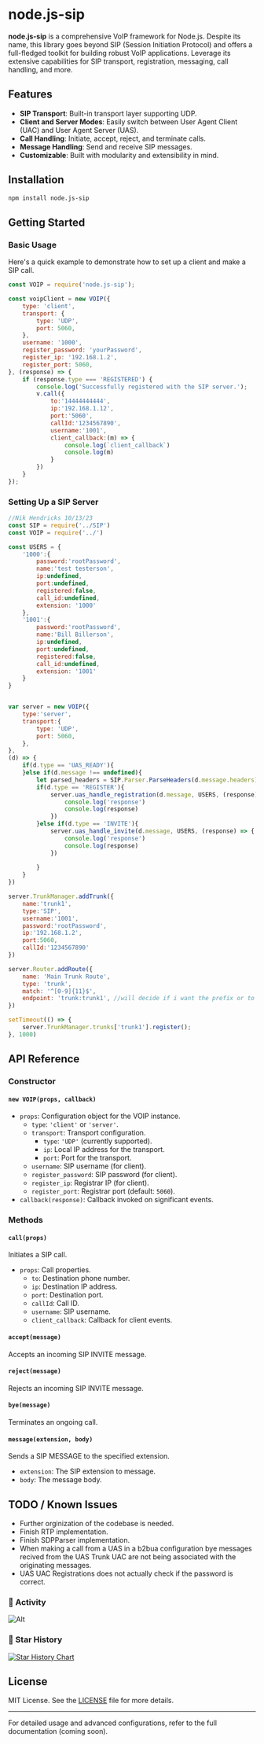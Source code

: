 # node.js-sip

**node.js-sip** is a comprehensive VoIP framework for Node.js. Despite its name, this library goes beyond SIP (Session Initiation Protocol) and offers a full-fledged toolkit for building robust VoIP applications. Leverage its extensive capabilities for SIP transport, registration, messaging, call handling, and more.

## Features

- **SIP Transport**: Built-in transport layer supporting UDP.
- **Client and Server Modes**: Easily switch between User Agent Client (UAC) and User Agent Server (UAS).
- **Call Handling**: Initiate, accept, reject, and terminate calls.
- **Message Handling**: Send and receive SIP messages.
- **Customizable**: Built with modularity and extensibility in mind.

## Installation

```bash
npm install node.js-sip
```

## Getting Started

### Basic Usage

Here's a quick example to demonstrate how to set up a client and make a SIP call.

```javascript
const VOIP = require('node.js-sip');

const voipClient = new VOIP({
    type: 'client',
    transport: {
        type: 'UDP',
        port: 5060,
    },
    username: '1000',
    register_password: 'yourPassword',
    register_ip: '192.168.1.2',
    register_port: 5060,
}, (response) => {
    if (response.type === 'REGISTERED') {
        console.log('Successfully registered with the SIP server.');
        v.call({
            to:'14444444444',
            ip:'192.168.1.12',
            port:'5060',
            callId:'1234567890',
            username:'1001',
            client_callback:(m) => {
                console.log(`client_callback`)
                console.log(m)
            }
        })
    }
});
```

### Setting Up a SIP Server

```javascript
//Nik Hendricks 10/13/23
const SIP = require('../SIP')
const VOIP = require('../')

const USERS = {
    '1000':{
        password:'rootPassword',
        name:'test testerson',
        ip:undefined,
        port:undefined,
        registered:false,
        call_id:undefined,  
        extension: '1000'
    },
    '1001':{
        password:'rootPassword',
        name:'Bill Billerson',
        ip:undefined,
        port:undefined,
        registered:false,
        call_id:undefined,  
        extension: '1001'
    }
}


var server = new VOIP({
    type:'server',
    transport:{
        type: 'UDP',
        port: 5060,
    },
},
(d) => {
    if(d.type == 'UAS_READY'){
    }else if(d.message !== undefined){
        let parsed_headers = SIP.Parser.ParseHeaders(d.message.headers);
        if(d.type == 'REGISTER'){
            server.uas_handle_registration(d.message, USERS, (response) => {
                console.log('response')
                console.log(response)
            })
        }else if(d.type == 'INVITE'){
            server.uas_handle_invite(d.message, USERS, (response) => {
                console.log('response')
                console.log(response)
            })
            
        }
    }
})

server.TrunkManager.addTrunk({
    name:'trunk1',
    type:'SIP',
    username:'1001',
    password:'rootPassword',
    ip:'192.168.1.2',
    port:5060,
    callId:'1234567890'
})

server.Router.addRoute({
    name: 'Main Trunk Route',
    type: 'trunk',
    match: '^[0-9]{11}$',
    endpoint: 'trunk:trunk1', //will decide if i want the prefix or to use the type property
})

setTimeout(() => {
    server.TrunkManager.trunks['trunk1'].register();
}, 1000)
```

## API Reference

### Constructor

#### `new VOIP(props, callback)`
- `props`: Configuration object for the VOIP instance.
  - `type`: `'client'` or `'server'`.
  - `transport`: Transport configuration.
    - `type`: `'UDP'` (currently supported).
    - `ip`: Local IP address for the transport.
    - `port`: Port for the transport.
  - `username`: SIP username (for client).
  - `register_password`: SIP password (for client).
  - `register_ip`: Registrar IP (for client).
  - `register_port`: Registrar port (default: `5060`).
- `callback(response)`: Callback invoked on significant events.

### Methods

#### `call(props)`
Initiates a SIP call.
- `props`: Call properties.
  - `to`: Destination phone number.
  - `ip`: Destination IP address.
  - `port`: Destination port.
  - `callId`: Call ID.
  - `username`: SIP username.
  - `client_callback`: Callback for client events.

#### `accept(message)`
Accepts an incoming SIP INVITE message.

#### `reject(message)`
Rejects an incoming SIP INVITE message.

#### `bye(message)`
Terminates an ongoing call.

#### `message(extension, body)`
Sends a SIP MESSAGE to the specified extension.
- `extension`: The SIP extension to message.
- `body`: The message body.

## TODO / Known Issues
- Further orginization of the codebase is needed.
- Finish RTP implementation.
- Finish SDPParser implementation.
- When making a call from a UAS in a b2bua configuration bye messages recived from the UAS Trunk UAC are not being associated with the originating messages.
- UAS UAC Registrations does not actually check if the password is correct.

### 🔆 Activity

![Alt](https://repobeats.axiom.co/api/embed/aba9ef6e6abee84d7af22ab66a0ab294f23f44ed.svg "Repobeats analytics image")

### 🌟 Star History

<a href="https://star-history.com/#Nik-Hendricks/node.js-sip&Date">
 <picture>
   <source media="(prefers-color-scheme: dark)" srcset="https://api.star-history.com/svg?repos=Nik-Hendricks/node.js-sip&type=Date&theme=dark" />
   <source media="(prefers-color-scheme: light)" srcset="https://api.star-history.com/svg?repos=Nik-Hendricks/node.js-sip&type=Date" />
   <img alt="Star History Chart" src="https://api.star-history.com/svg?repos=Nik-Hendricks/node.js-sip&type=Date" />
 </picture>
</a>

## License

MIT License. See the [LICENSE](./LICENSE) file for more details.

---

For detailed usage and advanced configurations, refer to the full documentation (coming soon).

